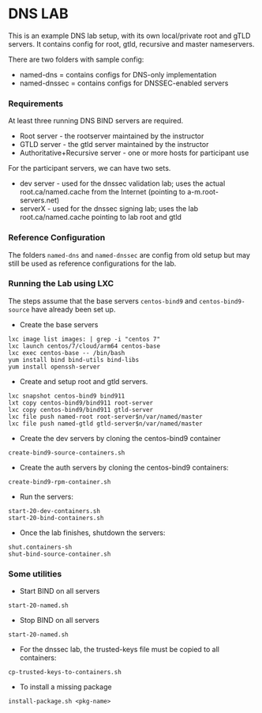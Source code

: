 # DNS LAB

This is an example DNS lab setup, with its own local/private root and gTLD servers. It contains config for root, gtld, recursive and master nameservers.

There are two folders with sample config:
* named-dns = contains configs for DNS-only implementation
* named-dnssec = contains configs for DNSSEC-enabled servers

### Requirements

At least three running DNS BIND servers are required.
* Root server - the rootserver maintained by the instructor
* GTLD server - the gtld server maintained by the instructor
* Authoritative+Recursive server - one or more hosts for participant use

For the participant servers, we can have two sets.
* dev server - used for the dnssec validation lab; uses the actual root.ca/named.cache from the Internet (pointing to a-m.root-servers.net)
* serverX - used for the dnssec signing lab; uses the lab root.ca/named.cache pointing to lab root and gtld

### Reference Configuration

The folders `named-dns` and `named-dnssec` are config from old setup but may still be used as reference configurations for the lab.

### Running the Lab using LXC

The steps assume that the base servers `centos-bind9` and `centos-bind9-source` have already been set up.

* Create the base servers

```
lxc image list images: | grep -i "centos 7"
lxc launch centos/7/cloud/arm64 centos-base 
lxc exec centos-base -- /bin/bash
yum install bind bind-utils bind-libs 
yum install openssh-server  
```

* Create and setup root and gtld servers.

```
lxc snapshot centos-bind9 bind911
lxt copy centos-bind9/bind911 root-server
lxc copy centos-bind9/bind911 gtld-server
lxc file push named-root root-server$n/var/named/master
lxc file push named-gtld gtld-server$n/var/named/master
```

* Create the dev servers by cloning the centos-bind9 container

```
create-bind9-source-containers.sh
```

* Create the auth servers by cloning the centos-bind9 containers:

```
create-bind9-rpm-container.sh
```

* Run the servers:

```
start-20-dev-containers.sh
start-20-bind-containers.sh
```

* Once the lab finishes, shutdown the servers:

```
shut.containers-sh
shut-bind-source-container.sh
```

### Some utilities 

* Start BIND on all servers

```
start-20-named.sh
```

* Stop BIND on all servers

```
start-20-named.sh
```

* For the dnssec lab, the trusted-keys file must be copied to all containers:

```
cp-trusted-keys-to-containers.sh
```

* To install a missing package

```
install-package.sh <pkg-name>
```
